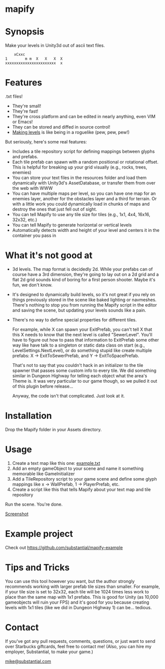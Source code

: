 # mapify

# Synopsis

Make your levels in Unity3d out of ascii text files.

```
    xCxxc                 
1        m m  X   X   X  X
xxxxxxxxxxxxxxxxxxxxxxx  x
```


# Features

.txt files!

* They're small!
* They're fast!
* They're cross platform and can be edited in nearly anything, even VIM or Emacs!
* They can be stored and diffed in source control!
* [Making levels]() is like being in a roguelike (pew, pew, pew!)

But seriously, here's some real features:

* Includes a tile repository script for defining mappings between glyphs and 
  prefabs.
* Each tile prefab can spawn with a random positional or rotational offset.
  This is helpful for breaking up your grid visually (e.g., rocks, trees, enemies)
* You can store your text files in the resources folder and load them dynamically
  with Unity3d's AssetDatabase, or transfer them from over the web with WWW
* You can have multiple maps per level, so you can have one map for an enemies layer,
  another for the obstacles layer and a third for terrain. Or with a little work
  you could dynamically load in chunks of maps and destroy the ones that just
  fell out of sight.
* You can tell Mapify to use any tile size for tiles (e.g., 1x1, 4x4, 16x16, 32x32, etc.)
* You can tell Mapify to generate horizontal or vertical levels
* Automatically detects width and height of your level and centers it in the
  container you pass in

# What it's not good at

* 3d levels.  The map format is decidedly 2d. While your prefabs can of course
  have a 3rd dimension, they're going to lay out on a 2d grid and a flat 2d grid 
  sounds kind of boring for a first person shooter. Maybe it's fun, we don't know.
* It's designed to dynamically build levels, so it's not great if you rely on things
  previously stored in the scene like baked lighting or navmeshes. There's nothing 
  to stop you from running the Mapify script in the editor and saving the scene, 
  but updating your levels sounds like a pain.
* There's no way to define special properties for different tiles.

  For example, while X can spawn your ExitPrefab, you can't tell X that this X
  needs to know that the next level is called "SewerLevel".  You'll have to 
  figure out how to pass that information to ExitPrefab some other way like 
  have talk to a singleton or static data class on start (e.g., LevelSettings.NextLevel),
  or do something stupid like create multiple prefabs: X -> ExitToSewerPrefab, 
  and Y -> ExitToSpacePrefab.

  That's not to say that you couldn't hack in an initializer to the tile spawner
  that passes some custom info to every tile.  We did something similar in 
  Dungeon Highway for telling each object what the area's Theme is. It was very 
  particular to our game though, so we pulled it out of this plugin before release...

  Anyway, the code isn't that complicated. Just look at it.

# Installation

Drop the Mapify folder in your Assets directory.

# Usage

1. Create a text map like this one: [example.txt]()
2. Add an empty gameObject to your scene and name it something memorable like 
   GameInitializer
3. Add a TileRepository script to your game scene and define some glyph mappings 
   like x -> WallPrefab, 1 -> PlayerPrefab, etc.
4. Create a script like this that tells Mapify about your text map and tile 
   repository

Run the scene. You're done.

[Screenshot]()

# Example project

Check out https://github.com/substantial/mapify-example

# Tips and Tricks

You can use this tool however you want, but the author strongly recommends working
with larger prefab tile sizes than smaller.  For example, if your tile size is 
set to 32x32, each tile will be 1024 times less work to place than the same map with 
1x1 prefabs. This is good for Unity (as 10,000 gameobjects will ruin your FPS) and 
it's good for you because creating levels with 1x1 tiles (like we did in Dungeon 
Highway 1) can be... tedious.

# Contact

If you've got any pull requests, comments, questions, or just want to send over
Starbucks giftcards, feel free to contact me! (Also, you can hire my employer, 
Substantial, to make your game.)

mike@substantial.com


